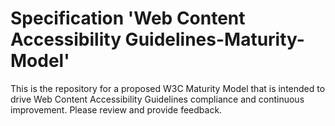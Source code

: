 
# Specification 'Web Content Accessibility Guidelines-Maturity-Model'

This is the repository for a proposed W3C Maturity Model that is intended to drive Web Content Accessibility Guidelines compliance and continuous improvement. Please review and provide feedback.
